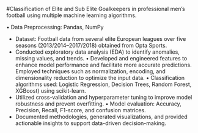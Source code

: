 #Classification of Elite and Sub Elite Goalkeepers in professional men’s football using multiple machine learning algorithms.

•	Data Preprocessing: Pandas, NumPy
* Dataset: Football data from several elite European leagues over five seasons (2013/2014–2017/2018) obtained from Opta Sports.
* Conducted exploratory data analysis (EDA) to identify anomalies, missing values, and trends.
•	Developed and engineered features to enhance model performance and facilitate more accurate predictions. Employed techniques such as normalization, encoding, and dimensionality reduction to optimize the input data.
•	Classification algorithms used:  Logistic Regression, Decision Trees, Random Forest, XGBoost) using scikit-learn.
* Utilized cross-validation and hyperparameter tuning to improve model robustness and prevent overfitting.
•	Model evaluation: Accuracy, Precision, Recall, F1-score, and confusion matrices.
* Documented methodologies, generated visualizations, and provided actionable insights to support data-driven decision-making.
